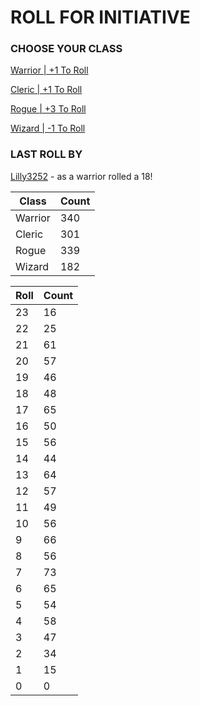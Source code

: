 # ROLL FOR INITIATIVE
### CHOOSE YOUR CLASS

[Warrior | +1 To Roll](https://github.com/benjaminsampica/benjaminsampica/issues/new?title=roll%7Cwarrior&body=Just+click+%27Submit+new+issue%27.)

[Cleric | +1 To Roll](https://github.com/benjaminsampica/benjaminsampica/issues/new?title=roll%7Ccleric&body=Just+click+%27Submit+new+issue%27.)

[Rogue | +3 To Roll](https://github.com/benjaminsampica/benjaminsampica/issues/new?title=roll%7Crogue&body=Just+click+%27Submit+new+issue%27.)

[Wizard | -1 To Roll](https://github.com/benjaminsampica/benjaminsampica/issues/new?title=roll%7Cwizard&body=Just+click+%27Submit+new+issue%27.)
### LAST ROLL BY
[Lilly3252](https://www.github.com/Lilly3252) - as a warrior rolled a 18!

|Class|Count|
|-|-|
|Warrior|340|
|Cleric|301|
|Rogue|339|
|Wizard|182|

|Roll|Count|
|-|-|
|23|16
|22|25
|21|61
|20|57
|19|46
|18|48
|17|65
|16|50
|15|56
|14|44
|13|64
|12|57
|11|49
|10|56
|9|66
|8|56
|7|73
|6|65
|5|54
|4|58
|3|47
|2|34
|1|15
|0|0
